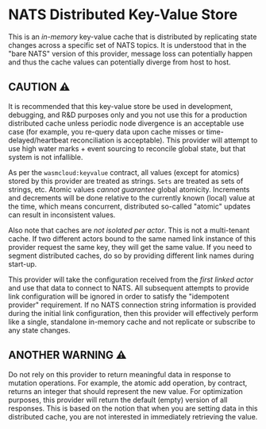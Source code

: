 # NATS Distributed Key-Value Store

This is an _in-memory_ key-value cache that is distributed by replicating state changes across a specific set of
NATS topics. It is understood that in the "bare NATS" version of this provider, message loss can potentially happen
and thus the cache values can potentially diverge from host to host.

## CAUTION ⚠️

It is recommended that this key-value store be used in development, debugging, and R&D purposes only and you
not use this for a production distributed cache unless periodic node divergence is an acceptable use case (for example, you re-query
data upon cache misses or time-delayed/heartbeat reconciliation is acceptable). This provider will attempt to use high water marks + event sourcing to reconcile global state, but that system is not infallible.

As per the `wasmcloud:keyvalue` contract, all values (except for atomics) stored by this provider are treated as strings. `Sets` are treated as sets of strings, etc. Atomic values _cannot guarantee_ global atomicity. Increments and decrements will be done relative to the currently known (local) value at the time, which means concurrent, distributed so-called "atomic" updates can result in inconsistent values.

Also note that caches are _not isolated per actor_. This is not a multi-tenant cache. If two different actors bound to the same named link instance
of this provider request the same key, they will get the same value. If you need to segment distributed caches, do so by providing different
link names during start-up.

This provider will take the configuration received from the _first linked actor_ and use that data to connect to NATS. All subsequent attempts
to provide link configuration will be ignored in order to satisfy the "idempotent provider" requirement. If no NATS connection string information is provided during the initial link configuration, then this provider will effectively perform like a single, standalone in-memory cache and not replicate or subscribe to any state changes.

## ANOTHER WARNING ⚠️

Do not rely on this provider to return meaningful data in response to mutation operations. For example, the atomic add operation, by contract, returns
an integer that should represent the new value. For optimization purposes, this provider will return the default (empty) version of all responses. This
is based on the notion that when you are setting data in this distributed cache, you are not interested in immediately retrieving the value.
